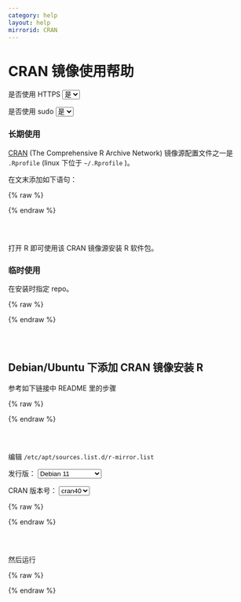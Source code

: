 ```yaml
---
category: help
layout: help
mirrorid: CRAN
---
```


# CRAN 镜像使用帮助

<form class="form-inline">
<div class="form-group">
	<label>是否使用 HTTPS</label>
	<select id="http-select" class="form-control content-select" data-target="#content-0,#content-1,#content-2,#content-3,#content-4">
	  <option data-http_protocol="https://" selected>是</option>
	  <option data-http_protocol="http://">否</option>
	</select>
</div>
</form>


<form class="form-inline">
<div class="form-group">
	<label>是否使用 sudo</label>
	<select id="sudo-select" class="form-control content-select" data-target="#content-0,#content-1,#content-2,#content-3,#content-4">
	  <option data-sudo="sudo " selected>是</option>
	  <option data-sudo="">否</option>
	</select>
</div>
</form>



### 长期使用

[CRAN](https://cran.r-project.org/) (The Comprehensive R Archive Network) 镜像源配置文件之一是 `.Rprofile` (linux 下位于 `~/.Rprofile` )。

在文末添加如下语句：



{% raw %}
<script id="template-0" type="x-tmpl-markup">
options("repos" = c(CRAN="{{http_protocol}}{{mirror}}/"))
</script>
{% endraw %}

<p></p>

<pre>
<code id="content-0" class="language-r" data-template="#template-0" data-select="#http-select,#sudo-select">
</code>
</pre>


打开 R 即可使用该 CRAN 镜像源安装 R 软件包。

### 临时使用

在安装时指定 repo。



{% raw %}
<script id="template-1" type="x-tmpl-markup">
install.packages("lattice", repos="{{http_protocol}}{{mirror}}/")
</script>
{% endraw %}

<p></p>

<pre>
<code id="content-1" class="language-r" data-template="#template-1" data-select="#http-select,#sudo-select">
</code>
</pre>


## Debian/Ubuntu 下添加 CRAN 镜像安装 R

参考如下链接中 README 里的步骤



{% raw %}
<script id="template-2" type="x-tmpl-markup">
# Debian 帮助
{{http_protocol}}{{mirror}}/bin/linux/debian/
# Ubuntu 帮助
{{http_protocol}}{{mirror}}/bin/linux/ubuntu/fullREADME.html
</script>
{% endraw %}

<p></p>

<pre>
<code id="content-2" class="language-plaintext" data-template="#template-2" data-select="#http-select,#sudo-select">
</code>
</pre>


编辑 `/etc/apt/sources.list.d/r-mirror.list`



<form class="form-inline">
<div class="form-group">
  <label>发行版：</label>
    <select id="select-3-0" class="form-control content-select" data-target="#content-3">
      <option data-os_name="debian" data-release_name="bullseye" selected>Debian 11</option>
      <option data-os_name="debian" data-release_name="buster">Debian 10</option>
      <option data-os_name="debian" data-release_name="stretch">Debian 9</option>
      <option data-os_name="debian" data-release_name="jessie">Debian 8</option>
      <option data-os_name="ubuntu" data-release_name="jammy">Ubuntu 22.04 LTS</option>
      <option data-os_name="ubuntu" data-release_name="focal">Ubuntu 20.04 LTS</option>
      <option data-os_name="ubuntu" data-release_name="bionic">Ubuntu 18.04 LTS</option>
      <option data-os_name="ubuntu" data-release_name="xenial">Ubuntu 16.04 LTS</option>
    </select>
</div>
</form>

<form class="form-inline">
<div class="form-group">
  <label>CRAN 版本号：</label>
    <select id="select-3-1" class="form-control content-select" data-target="#content-3">
      <option data-version="cran40" selected>cran40</option>
      <option data-version="cran35">cran35</option>
      <option data-version="cran34">cran34</option>
    </select>
</div>
</form>

{% raw %}
<script id="template-3" type="x-tmpl-markup">
deb {{http_protocol}}{{mirror}}/bin/linux/{{os_name}} {{release_name}}-{{version}}/
</script>
{% endraw %}

<p></p>

<pre>
<code id="content-3" class="language-properties" data-template="#template-3" data-select="#http-select,#sudo-select,#select-3-0,#select-3-1">
</code>
</pre>


然后运行




{% raw %}
<script id="template-4" type="x-tmpl-markup">
# Debian 用户添加该公钥
{{sudo}}apt-key adv --keyserver keyserver.ubuntu.com --recv-key '95C0FAF38DB3CCAD0C080A7BDC78B2DDEABC47B7'
# Ubuntu 用户添加该公钥
{{sudo}}apt-key adv --keyserver keyserver.ubuntu.com --recv-keys E298A3A825C0D65DFD57CBB651716619E084DAB9
{{sudo}}apt-get update
{{sudo}}apt-get install r-base-dev
</script>
{% endraw %}

<p></p>

<pre>
<code id="content-4" class="language-bash" data-template="#template-4" data-select="#http-select,#sudo-select">
</code>
</pre>


